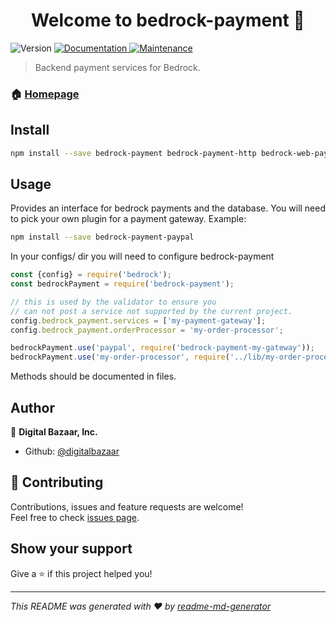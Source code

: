 <h1 align="center">Welcome to bedrock-payment 👋</h1>
<p>
  <img alt="Version" src="https://img.shields.io/badge/version-0.0.1-blue.svg?cacheSeconds=2592000" />
  <a href="https://github.com/digitalbazaar/bedrock-payment#readme">
    <img alt="Documentation" src="https://img.shields.io/badge/documentation-yes-brightgreen.svg" target="_blank" />
  </a>
  <a href="https://github.com/digitalbazaar/bedrock-payment/graphs/commit-activity">
    <img alt="Maintenance" src="https://img.shields.io/badge/Maintained%3F-yes-green.svg" target="_blank" />
  </a>
</p>

> Backend payment services for Bedrock.

### 🏠 [Homepage](https://github.com/digitalbazaar/bedrock-payment#readme)

## Install

```sh
npm install --save bedrock-payment bedrock-payment-http bedrock-web-payment
```

## Usage

Provides an interface for bedrock payments and the database.
You will need to pick your own plugin for a payment gateway.
Example:

```sh
npm install --save bedrock-payment-paypal
```

In your configs/ dir you will need to configure bedrock-payment
```js
const {config} = require('bedrock');
const bedrockPayment = require('bedrock-payment');

// this is used by the validator to ensure you
// can not post a service not supported by the current project.
config.bedrock_payment.services = ['my-payment-gateway'];
config.bedrock_payment.orderProcessor = 'my-order-processor';

bedrockPayment.use('paypal', require('bedrock-payment-my-gateway'));
bedrockPayment.use('my-order-processor', require('../lib/my-order-processor.js'));

```

Methods should be documented in files.

## Author

👤 **Digital Bazaar, Inc.**

* Github: [@digitalbazaar](https://github.com/digitalbazaar)

## 🤝 Contributing

Contributions, issues and feature requests are welcome!<br />Feel free to check [issues page](https://github.com/digitalbazaar/bedrock-payment/issues).

## Show your support

Give a ⭐️ if this project helped you!

***
_This README was generated with ❤️ by [readme-md-generator](https://github.com/kefranabg/readme-md-generator)_
